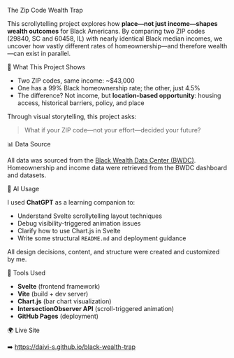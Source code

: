  The Zip Code Wealth Trap

This scrollytelling project explores how **place—not just income—shapes wealth outcomes** for Black Americans. By comparing two ZIP codes (29840, SC and 60458, IL) with nearly identical Black median incomes, we uncover how vastly different rates of homeownership—and therefore wealth—can exist in parallel.

 🧭 What This Project Shows

- Two ZIP codes, same income: ~$43,000
- One has a 99% Black homeownership rate; the other, just 4.5%
- The difference? Not income, but **location-based opportunity**: housing access, historical barriers, policy, and place

Through visual storytelling, this project asks:
> What if your ZIP code—not your effort—decided your future?



 📊 Data Source

All data was sourced from the [Black Wealth Data Center (BWDC)](https://blackwealthdata.org).  
Homeownership and income data were retrieved from the BWDC dashboard and datasets.



 🤖 AI Usage

I used **ChatGPT** as a learning companion to:
- Understand Svelte scrollytelling layout techniques
- Debug visibility-triggered animation issues
- Clarify how to use Chart.js in Svelte
- Write some structural `README.md` and deployment guidance

All design decisions, content, and structure were created and customized by me.


 🧰 Tools Used

- **Svelte** (frontend framework)
- **Vite** (build + dev server)
- **Chart.js** (bar chart visualization)
- **IntersectionObserver API** (scroll-triggered animation)
- **GitHub Pages** (deployment)


 🌍 Live Site

➡️ https://daivi-s.github.io/black-wealth-trap
